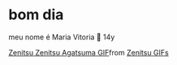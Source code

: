 # bom dia
meu nome é Maria Vitoria 🤠
14y

<div class="tenor-gif-embed" data-postid="21548142" data-share-method="host" data-aspect-ratio="0.75625" data-width="100%"><a href="https://tenor.com/view/zenitsu-zenitsu-agatsuma-kimetsu-kimetsu-no-yaiba-demon-slayer-gif-21548142">Zenitsu Zenitsu Agatsuma GIF</a>from <a href="https://tenor.com/search/zenitsu-gifs">Zenitsu GIFs</a></div> <script type="text/javascript" async src="https://tenor.com/embed.js"></script>
